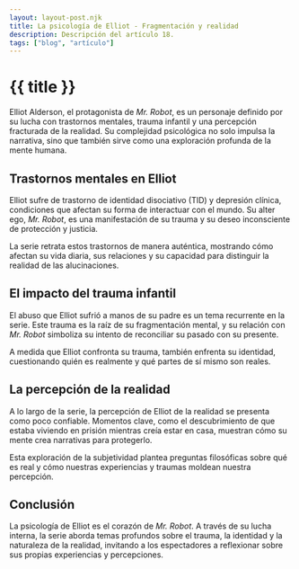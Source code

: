 ```yaml
---
layout: layout-post.njk
title: La psicología de Elliot - Fragmentación y realidad
description: Descripción del artículo 18.
tags: ["blog", "artículo"]
---
```


# {{ title }}

Elliot Alderson, el protagonista de *Mr. Robot*, es un personaje definido por su lucha con trastornos mentales, trauma infantil y una percepción fracturada de la realidad. Su complejidad psicológica no solo impulsa la narrativa, sino que también sirve como una exploración profunda de la mente humana.

## Trastornos mentales en Elliot

Elliot sufre de trastorno de identidad disociativo (TID) y depresión clínica, condiciones que afectan su forma de interactuar con el mundo. Su alter ego, *Mr. Robot*, es una manifestación de su trauma y su deseo inconsciente de protección y justicia.

La serie retrata estos trastornos de manera auténtica, mostrando cómo afectan su vida diaria, sus relaciones y su capacidad para distinguir la realidad de las alucinaciones.

## El impacto del trauma infantil

El abuso que Elliot sufrió a manos de su padre es un tema recurrente en la serie. Este trauma es la raíz de su fragmentación mental, y su relación con *Mr. Robot* simboliza su intento de reconciliar su pasado con su presente.

A medida que Elliot confronta su trauma, también enfrenta su identidad, cuestionando quién es realmente y qué partes de sí mismo son reales.

## La percepción de la realidad

A lo largo de la serie, la percepción de Elliot de la realidad se presenta como poco confiable. Momentos clave, como el descubrimiento de que estaba viviendo en prisión mientras creía estar en casa, muestran cómo su mente crea narrativas para protegerlo.

Esta exploración de la subjetividad plantea preguntas filosóficas sobre qué es real y cómo nuestras experiencias y traumas moldean nuestra percepción.

## Conclusión

La psicología de Elliot es el corazón de *Mr. Robot*. A través de su lucha interna, la serie aborda temas profundos sobre el trauma, la identidad y la naturaleza de la realidad, invitando a los espectadores a reflexionar sobre sus propias experiencias y percepciones.
